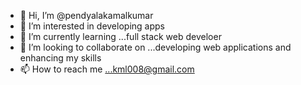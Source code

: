 - 👋 Hi, I’m @pendyalakamalkumar
- 👀 I’m interested in developing apps
- 🌱 I’m currently learning ...full stack web develoer
- 💞️ I’m looking to collaborate on ...developing web applications and enhancing my skills  
- 📫 How to reach me ...kml008@gmail.com

<!---
pendyalakamalkumar/pendyalakamalkumar is a ✨ special ✨ repository because its `README.md` (this file) appears on your GitHub profile.
You can click the Preview link to take a look at your changes.
--->
